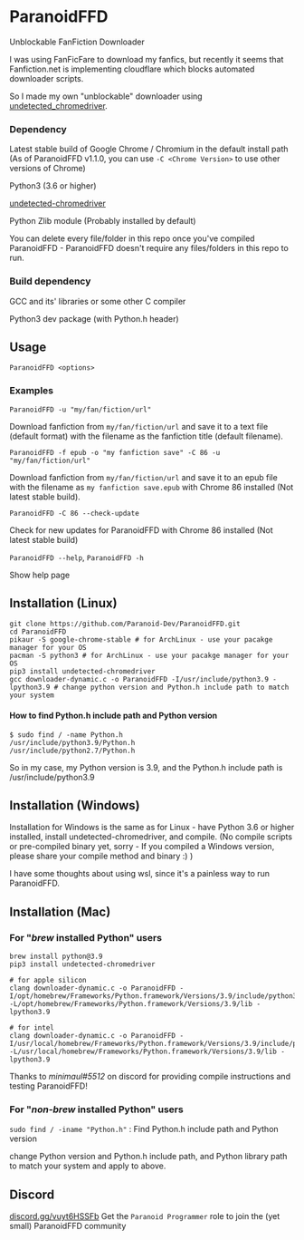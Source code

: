# ParanoidFFD
Unblockable FanFiction Downloader

I was using FanFicFare to download my fanfics, but recently it seems that Fanfiction.net is implementing cloudflare which blocks automated downloader scripts.

So I made my own "unblockable" downloader using [undetected_chromedriver](https://github.com/ultrafunkamsterdam/undetected-chromedriver).

### Dependency
Latest stable build of Google Chrome / Chromium in the default install path (As of ParanoidFFD v1.1.0, you can use `-C <Chrome Version>` to use other versions of Chrome)

Python3 (3.6 or higher)

[undetected-chromedriver](https://pypi.org/project/undetected-chromedriver/)

Python Zlib module (Probably installed by default)

You can delete every file/folder in this repo once you've compiled ParanoidFFD - ParanoidFFD doesn't require any files/folders in this repo to run.
### Build dependency
GCC and its' libraries or some other C compiler

Python3 dev package (with Python.h header)
## Usage
`ParanoidFFD <options>`
### Examples
`ParanoidFFD -u "my/fan/fiction/url"`

Download fanfiction from `my/fan/fiction/url` and save it to a text file (default format) with the filename as the fanfiction title (default filename).

`ParanoidFFD -f epub -o "my fanfiction save" -C 86 -u "my/fan/fiction/url"`

Download fanfiction from `my/fan/fiction/url` and save it to an epub file with the filename as `my fanfiction save.epub` with Chrome 86 installed (Not latest stable build).

`ParanoidFFD -C 86 --check-update`

Check for new updates for ParanoidFFD with Chrome 86 installed (Not latest stable build)

`ParanoidFFD --help`, `ParanoidFFD -h`

Show help page
## Installation (Linux)
```
git clone https://github.com/Paranoid-Dev/ParanoidFFD.git
cd ParanoidFFD
pikaur -S google-chrome-stable # for ArchLinux - use your pacakge manager for your OS
pacman -S python3 # for ArchLinux - use your pacakge manager for your OS
pip3 install undetected-chromedriver
gcc downloader-dynamic.c -o ParanoidFFD -I/usr/include/python3.9 -lpython3.9 # change python version and Python.h include path to match your system
```
#### How to find Python.h include path and Python version
```
$ sudo find / -name Python.h
/usr/include/python3.9/Python.h
/usr/include/python2.7/Python.h
```
So in my case, my Python version is 3.9, and the Python.h include path is /usr/include/python3.9
## Installation (Windows)
Installation for Windows is the same as for Linux - have Python 3.6 or higher installed, install undetected-chromedriver, and compile. (No compile scripts or pre-compiled binary yet, sorry - If you compiled a Windows version, please share your compile method and binary :) )

I have some thoughts about using wsl, since it's a painless way to run ParanoidFFD.
## Installation (Mac)
### For "*brew* installed Python" users
```
brew install python@3.9
pip3 install undetected-chromedriver

# for apple silicon
clang downloader-dynamic.c -o ParanoidFFD -I/opt/homebrew/Frameworks/Python.framework/Versions/3.9/include/python3.9 -L/opt/homebrew/Frameworks/Python.framework/Versions/3.9/lib -lpython3.9

# for intel
clang downloader-dynamic.c -o ParanoidFFD -I/usr/local/homebrew/Frameworks/Python.framework/Versions/3.9/include/python3.9 -L/usr/local/homebrew/Frameworks/Python.framework/Versions/3.9/lib -lpython3.9
```
Thanks to *minimaul#5512* on discord for providing compile instructions and testing ParanoidFFD!

### For "*non-brew* installed Python" users
`sudo find / -iname "Python.h"` : Find Python.h include path and Python version

change Python version and Python.h include path, and Python library path to match your system and apply to above.
## Discord
[discord.gg/vuyt6HSSFb](https://discord.gg/vuyt6HSSFb)
Get the `Paranoid Programmer` role to join the (yet small) ParanoidFFD community